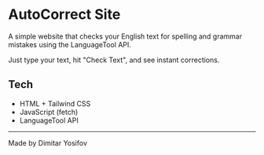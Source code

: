 # AutoCorrect Site

A simple website that checks your English text for spelling and grammar mistakes using the LanguageTool API.

Just type your text, hit "Check Text", and see instant corrections.

## Tech

- HTML + Tailwind CSS
- JavaScript (fetch)
- LanguageTool API

---

Made by Dimitar Yosifov
